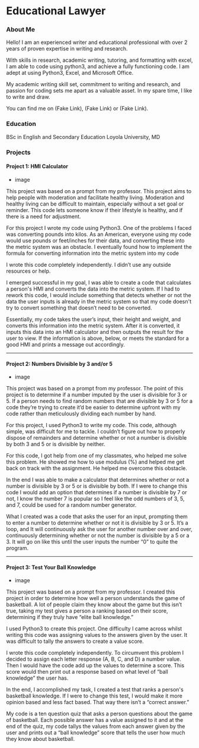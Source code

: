 # Educational Lawyer

### About Me 
Hello! I am an experienced writer and educational professional with over 2 years of proven expertise in writing and research. 

With skills in research, academic writing, tutoring, and formatting with excel, I am able to code using python3, and achieve a fully functioning code. I am adept at using Python3, Excel, and Microsoft Office. 

My academic writing skill set, commitment to writing and research, and passion for coding sets me apart as a valuable asset.  In my spare time, I like to write and draw.

You can find me on (Fake Link), (Fake Link) or (Fake Link).

### Education 
BSc in English and Secondary Education
Loyola University, MD

### Projects

#### Project 1: HMI Calculator
 - image
   
This project was based on a prompt from my professor. This project aims to help people with moderation and facilitate healthy living. Moderation and healthy living can be difficult to maintain, especially without a set goal or reminder. This code lets someone know if their lifestyle is healthy, and if there is a need for adjustment.

For this project I wrote my code using Python3. One of the problems I faced was converting pounds into kilos. As an American, everyone using my code would use pounds or feet/inches for their data, and converting these into the metric system was an obstacle. I eventually found how to implement the formula for converting information into the metric system into my code

I wrote this code completely independently. I didn’t use any outside resources or help.

I emerged successful in my goal, I was able to create a code that calculates a person's HMI and converts the data into the metric system. If I had to rework this code, I would include something that detects whether or not the data the user inputs is already in the metric system so that my code doesn't try to convert something that doesn’t need to be converted.

Essentially, my code takes the user’s input, their height and weight, and converts this information into the metric system. After it is converted, it inputs this data into an HMI calculator and then outputs the result for the user to view. If the information is above, below, or meets the standard for a good HMI and prints a message out accordingly.


***
#### Project 2: Numbers Divisible by 3 and/or 5
 - image
   
This project was based on a prompt from my professor. The point of this project is to determine if a number imputed by the user is divisible for 3 or 5. If a person needs to find random numbers that are divisible by 3 or 5 for a code they’re trying to create it’d be easier to determine upfront with my code rather than meticulously dividing each number by hand.

For this project, I used Python3 to write my code. This code, although simple, was difficult for me to tackle. I couldn’t figure out how to properly dispose of remainders and determine whether or not a number is divisible by both 3 and 5 or is divisible by neither. 

For this code, I got help from one of my classmates, who helped me solve this problem. He showed me how to use modulus (%) and helped me get back on track with the assignment. He helped me overcome this obstacle.

In the end I was able to make a calculator that determines whether or not a number is divisible by 3 or 5 or is divisible by both. If I were to change this code I would add an option that determines if a number is divisible by 7 or not, I know the number 7 is popular so I feel like the odd numbers of 3, 5, and 7, could be used for a random number generator.

What I created was a code that asks the user for an input, prompting them to enter a number to determine whether or not it is divisible by 3 or 5. It’s a loop, and It will continuously ask the user for another number over and over, continuously determining whether or not the number is divisible by a 5 or a 3. It will go on like this until the user inputs the number “0” to quite the program.


***
#### Project 3: Test Your Ball Knowledge
 - image
   
This project was based on a prompt from my professor. I created this project in order to determine how well a person understands the game of basketball. A lot of people claim they know about the game but this isn’t true, taking my test gives a person a ranking based on their score, determining if they truly have “elite ball knowledge.”

I used Python3 to create this project. One difficulty I came across whilst writing this code was assigning values to the answers given by the user. It was difficult to tally the answers to create a value score. 

I wrote this code completely independently. To circumvent this problem I decided to assign each letter response (A, B, C, and D) a number value. Then I would have the code add up the values to determine a score. This score would then print out a response based on what level of “ball knowledge” the user has.

In the end, I accomplished my task, I created a test that ranks a person's basketball knowledge. If I were to change this test, I would make it more opinion based and less fact based. That way there isn’t a “correct answer.”

My code is a ten question quiz that asks a person questions about the game of basketball. Each possible answer has a value assigned to it and at the end of the quiz, my code tallys the values from each answer given by the user and prints out a “ball knowledge” score that tells the user how much they know about basketball.
